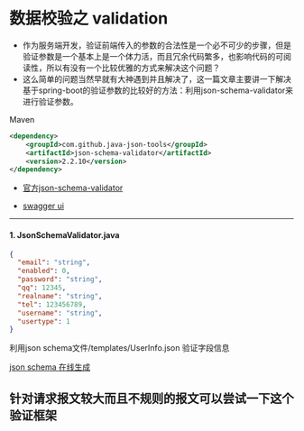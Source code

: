 # 数据校验之 validation
* 作为服务端开发，验证前端传入的参数的合法性是一个必不可少的步骤，但是验证参数是一个基本上是一个体力活，而且冗余代码繁多，也影响代码的可阅读性，所以有没有一个比较优雅的方式来解决这个问题？
* 这么简单的问题当然早就有大神遇到并且解决了，这一篇文章主要讲一下解决基于spring-boot的验证参数的比较好的方法：利用json-schema-validator来进行验证参数。

Maven
```xml
<dependency>
    <groupId>com.github.java-json-tools</groupId>
    <artifactId>json-schema-validator</artifactId>
    <version>2.2.10</version>
</dependency>
```
* [官方json-schema-validator](https://github.com/java-json-tools/json-schema-validator)

* [swagger ui](http://localhost:8001/swagger-ui.html#/user-controller)

***
#### 1. JsonSchemaValidator.java

```json
{
  "email": "string",
  "enabled": 0,
  "password": "string",
  "qq": 12345,
  "realname": "string",
  "tel": 123456789,
  "username": "string",
  "usertype": 1
}
```

利用json schema文件/templates/UserInfo.json 验证字段信息

[json schema 在线生成](http://json-schema-validator.herokuapp.com/jjschema.jsp)

## 针对请求报文较大而且不规则的报文可以尝试一下这个验证框架



